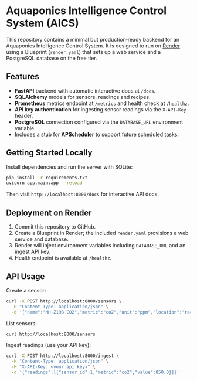 # Aquaponics Intelligence Control System (AICS)

This repository contains a minimal but production‑ready backend for an
Aquaponics Intelligence Control System. It is designed to run on
[Render](https://render.com) using a Blueprint (`render.yaml`) that sets
up a web service and a PostgreSQL database on the free tier.

## Features

- **FastAPI** backend with automatic interactive docs at `/docs`.
- **SQLAlchemy** models for sensors, readings and recipes.
- **Prometheus** metrics endpoint at `/metrics` and health check at `/healthz`.
- **API key authentication** for ingesting sensor readings via the `X-API-Key` header.
- **PostgreSQL** connection configured via the `DATABASE_URL` environment variable.
- Includes a stub for **APScheduler** to support future scheduled tasks.

## Getting Started Locally

Install dependencies and run the server with SQLite:

```bash
pip install -r requirements.txt
uvicorn app.main:app --reload
```

Then visit `http://localhost:8000/docs` for interactive API docs.

## Deployment on Render

1. Commit this repository to GitHub.
2. Create a Blueprint in Render; the included `render.yaml` provisions a web service and database.
3. Render will inject environment variables including `DATABASE_URL` and an ingest API key.
4. Health endpoint is available at `/healthz`.

## API Usage

Create a sensor:

```bash
curl -X POST http://localhost:8000/sensors \
  -H "Content-Type: application/json" \
  -d '{"name":"MH-Z19B CO2","metric":"co2","unit":"ppm","location":"rack-1/zone-A"}'
```

List sensors:

```bash
curl http://localhost:8000/sensors
```

Ingest readings (use your API key):

```bash
curl -X POST http://localhost:8000/ingest \
  -H "Content-Type: application/json" \
  -H "X-API-Key: <your api key>" \
  -d '{"readings":[{"sensor_id":1,"metric":"co2","value":850.0}]}'
```
